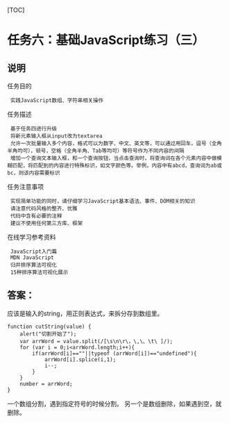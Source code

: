 [TOC]
# 任务六：基础JavaScript练习（三）
 
 ## 说明
 
 任务目的
 
     实践JavaScript数组、字符串相关操作
 
 任务描述
 
     基于任务四进行升级
     将新元素输入框从input改为textarea
     允许一次批量输入多个内容，格式可以为数字、中文、英文等，可以通过用回车，逗号（全角半角均可），顿号，空格（全角半角、Tab等均可）等符号作为不同内容的间隔
     增加一个查询文本输入框，和一个查询按钮，当点击查询时，将查询词在各个元素内容中做模糊匹配，将匹配到的内容进行特殊标识，如文字颜色等。举例，内容中有abcd，查询词为ab或bc，则该内容需要标识
 
 任务注意事项
 
     实现简单功能的同时，请仔细学习JavaScript基本语法、事件、DOM相关的知识
     请注意代码风格的整齐、优雅
     代码中含有必要的注释
     建议不使用任何第三方库、框架
 
 在线学习参考资料
 
     JavaScript入门篇
     MDN JavaScript
     归并排序算法可视化
     15种排序算法可视化展示

## 答案：

应该是输入的string，用正则表达式，来拆分存到数组里。

    function cutString(value) {
        alert("切割开始了");
        var arrWord = value.split(/[\s\n\r\，\,\、\t\ ]/);
        for (var i = 0;i<arrWord.length;i++){
            if(arrWord[i]==""||typeof (arrWord[i])=="undefined"){
                arrWord[i].splice(i,1);
                i--;
            }
        }
        number = arrWord;
    }


一个数组分割，遇到指定符号的时候分割。
另一个是数组删除，如果遇到空，就删除。

